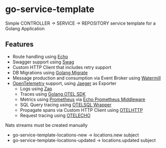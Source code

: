 # go-service-template

Simple CONTROLLER &rarr; SERVICE &rarr; REPOSITORY service template for a Golang Application

## Features

+ Route handling using [Echo](https://echo.labstack.com/)
+ Swagger support using [Swag](https://github.com/swaggo/swag)
+ Custom HTTP Client that includes retry support
+ DB Migrations using [Golang Migrate](https://github.com/golang-migrate/migrate)
+ Message production and consumption via Event Broker using [Watermill](https://watermill.io/)
+ [OpenTelemetry](https://opentelemetry.io/docs/instrumentation/go/) support, using [Jaeger](https://www.jaegertracing.io/) as Exporter
    * Logs using [Zap](https://github.com/uber-go/zap)
    * Traces using [Golang OTEL SDK](https://github.com/open-telemetry/opentelemetry-go)
    * Metrics using [Prometheus](https://prometheus.io/docs/guides/go-application/) via [Echo Prometheus Middleware](https://echo.labstack.com/middleware/prometheus/)
    * SQL Query tracing using [OTELSQL Wrapper](https://github.com/nhatthm/otelsql)
    * Propagate spans via Custom HTTP Client using [OTELHTTP](https://pkg.go.dev/go.opentelemetry.io/contrib/instrumentation/net/http/otelhttp)
    * Request tracing using [OTELECHO](https://pkg.go.dev/go.opentelemetry.io/contrib/instrumentation/github.com/labstack/echo/otelecho)

Nats streams must be created manually
- go-service-template-locations-new -> locations.new subject
- go-service-template-locations-updated -> locations.updated subject